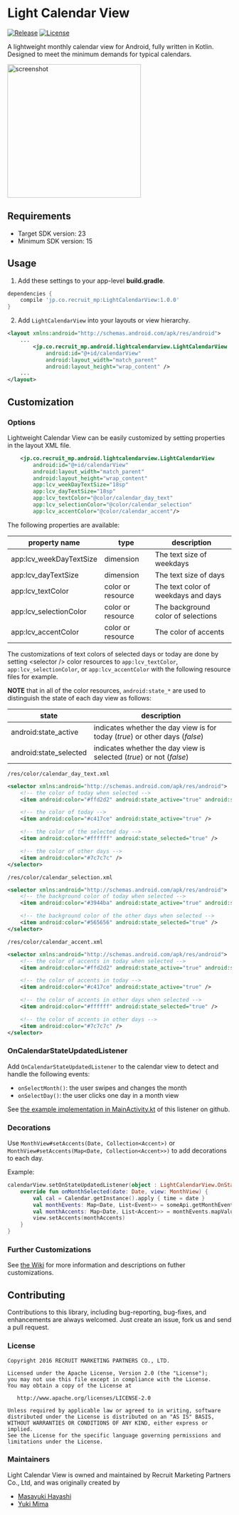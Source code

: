 # Light Calendar View

[![Release](https://img.shields.io/github/release/recruit-mp/LightCalendarView.svg?label=maven%20version)](https://github.com/recruit-mp/LightCalendarView)
[![License](https://img.shields.io/hexpm/l/plug.svg)]()

A lightweight monthly calendar view for Android, fully written in Kotlin. Designed to meet the minimum demands for typical calendars.

<img alt="screenshot" src="https://cloud.githubusercontent.com/assets/21093614/18807459/a6692ca4-8282-11e6-921d-1ea46c545ed4.gif" width="300" />

## Requirements
* Target SDK version: 23
* Minimum SDK version: 15

## Usage

1) Add these settings to your app-level **build.gradle**.
```groovy
dependencies {
    compile 'jp.co.recruit_mp:LightCalendarView:1.0.0'
}
```

2) Add `LightCalendarView` into your layouts or view hierarchy.
```xml
<layout xmlns:android="http://schemas.android.com/apk/res/android">
    ...
        <jp.co.recruit_mp.android.lightcalendarview.LightCalendarView
            android:id="@+id/calendarView"
            android:layout_width="match_parent"
            android:layout_height="wrap_content" />
    ...
</layout>
```

## Customization

### Options

Lightweight Calendar View can be easily customized by setting properties in the layout XML file.
```xml
    <jp.co.recruit_mp.android.lightcalendarview.LightCalendarView
        android:id="@+id/calendarView"
        android:layout_width="match_parent"
        android:layout_height="wrap_content"
        app:lcv_weekDayTextSize="18sp"
        app:lcv_dayTextSize="18sp"
        app:lcv_textColor="@color/calendar_day_text"
        app:lcv_selectionColor="@color/calendar_selection"
        app:lcv_accentColor="@color/calendar_accent"/>
```

The following properties are available:

| property name              | type              | description                           |
| -------------------------- | ----------------- | ------------------------------------- |
| app:lcv_weekDayTextSize    | dimension         | The text size of weekdays             |
| app:lcv_dayTextSize        | dimension         | The text size of days                 |
| app:lcv_textColor          | color or resource | The text color of weekdays and days   |
| app:lcv_selectionColor     | color or resource | The background color of selections    |
| app:lcv_accentColor        | color or resource | The color of accents                  |

The customizations of text colors of selected days or today are done by setting &lt;selector /&gt; color resources to `app:lcv_textColor`, `app:lcv_selectionColor`, or `app:lcv_accentColor` with the following resource files for example.

**NOTE** that in all of the color resources, `android:state_*` are used to distinguish the state of each day view as follows:

| state                      | description                                                                   |
| -------------------------- | ----------------------------------------------------------------------------- |
| android:state_active       | indicates whether the day view is for today (_true_) or other days (_false_)  |
| android:state_selected     | indicates whether the day view is selected (_true_) or not (_false_)          |

`/res/color/calendar_day_text.xml`
```xml
<selector xmlns:android="http://schemas.android.com/apk/res/android">
    <!-- the color of today when selected -->
    <item android:color="#ffd2d2" android:state_active="true" android:state_selected="true" />

    <!-- the color of today -->
    <item android:color="#c417ce" android:state_active="true" />

    <!-- the color of the selected day -->
    <item android:color="#ffffff" android:state_selected="true" />

    <!-- the color of other days -->
    <item android:color="#7c7c7c" />
</selector>
```

`/res/color/calendar_selection.xml`
```xml
<selector xmlns:android="http://schemas.android.com/apk/res/android">
    <!-- the background color of today when selected -->
    <item android:color="#3944ba" android:state_active="true" android:state_selected="true" />

    <!-- the background color of the other days when selected -->
    <item android:color="#565656" android:state_selected="true" />
</selector>
```

`/res/color/calendar_accent.xml`
```xml
<selector xmlns:android="http://schemas.android.com/apk/res/android">
    <!-- the color of accents in today when selected -->
    <item android:color="#ffd2d2" android:state_active="true" android:state_selected="true" />

    <!-- the color of accents in today -->
    <item android:color="#c417ce" android:state_active="true" />

    <!-- the color of accents in other days when selected -->
    <item android:color="#ffffff" android:state_selected="true" />

    <!-- the color of accents in other days -->
    <item android:color="#7c7c7c" />
</selector>
```

### OnCalendarStateUpdatedListener
Add `OnCalendarStateUpdatedListener` to the calendar view to detect and handle the following events:

* `onSelectMonth()`: the user swipes and changes the month
* `onSelectDay()`: the user clicks one day in a month view

See [the example implementation in MainActivity.kt](sample/src/main/kotlin/jp/co/recruit_mp/android/lightcalendarview/sample/MainActivity.kt) of this listener on github.

### Decorations

Use `MonthView#setAccents(Date, Collection<Accent>)` or `MonthView#setAccents(Map<Date, Collection<Accent>>)` to add decorations to each day.

Example:
```kotlin
calendarView.setOnStateUpdatedListener(object : LightCalendarView.OnStateUpdatedListener {
    override fun onMonthSelected(date: Date, view: MonthView) {
        val cal = Calendar.getInstance().apply { time = date }
        val monthEvents: Map<Date, List<Event>> = someApi.getMonthEvents(cal[Calendar.YEAR], cal[Calendar.MONTH])
        val monthAccents: Map<Date, List<Accent>> = monthEvents.mapValues { event -> DotAccent(radius = 10f, color = event.color, key = event) }
        view.setAccents(monthAccents)
    }
}
```

### Further Customizations

See [the Wiki](https://github.com/recruit-mp/LightCalendarView/wiki) for more information and descriptions on futher customizations.

## Contributing
Contributions to this library, including bug-reporting, bug-fixes, and enhancements are always welcomed. Just create an issue, fork us and send a pull request.

### License
```
Copyright 2016 RECRUIT MARKETING PARTNERS CO., LTD.

Licensed under the Apache License, Version 2.0 (the "License");
you may not use this file except in compliance with the License.
You may obtain a copy of the License at

   http://www.apache.org/licenses/LICENSE-2.0

Unless required by applicable law or agreed to in writing, software
distributed under the License is distributed on an "AS IS" BASIS,
WITHOUT WARRANTIES OR CONDITIONS OF ANY KIND, either express or implied.
See the License for the specific language governing permissions and
limitations under the License.
```

### Maintainers
Light Calendar View is owned and maintained by Recruit Marketing Partners Co., Ltd, and was originally created by

* [Masayuki Hayashi](https://github.com/tglovernuppy)
* [Yuki Mima](https://github.com/amyu)
